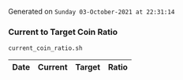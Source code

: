 Generated on `Sunday 03-October-2021 at 22:31:14`

### Current to Target Coin Ratio
`current_coin_ratio.sh`

Date|Current|Target|Ratio
---|---|---|---
